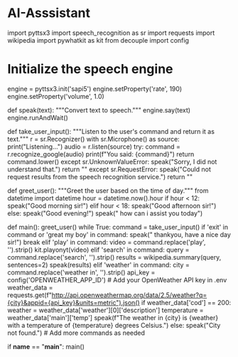 # AI-Asssistant
import pyttsx3
import speech_recognition as sr
import requests
import wikipedia
import pywhatkit as kit
from decouple import config

# Initialize the speech engine
engine = pyttsx3.init('sapi5')
engine.setProperty('rate', 190)
engine.setProperty('volume', 1.0)

def speak(text):
    """Convert text to speech."""
    engine.say(text)
    engine.runAndWait()

def take_user_input():
    """Listen to the user's command and return it as text."""
    r = sr.Recognizer()
    with sr.Microphone() as source:
        print("Listening...")
        audio = r.listen(source)
    try:
        command = r.recognize_google(audio)
        print(f"You said: {command}")
        return command.lower()
    except sr.UnknownValueError:
        speak("Sorry, I did not understand that.")
        return ""
    except sr.RequestError:
        speak("Could not request results from the speech recognition service.")
        return ""

def greet_user():
    """Greet the user based on the time of day."""
    from datetime import datetime
    hour = datetime.now().hour
    if hour < 12:
        speak("Good morning sir!")
    elif hour < 18:
        speak("Good afternoon sir!")
    else:
        speak("Good evening!")
    speak(" how can i assist you today")

def main():
    greet_user()
    while True:
        command = take_user_input()
        if 'exit' in command or 'great my boy' in command:
            speak(" thankyou, have a nice day sir!")
            break
        elif 'play' in command:
            video = command.replace('play', '').strip()
            kit.playonyt(video)
        elif 'search' in command:
            query = command.replace('search', '').strip()
            results = wikipedia.summary(query, sentences=2)
            speak(results)
        elif 'weather' in command:
            city = command.replace('weather in', '').strip()
            api_key = config('OPENWEATHER_APP_ID')  # Add your OpenWeather API key in .env
            weather_data = requests.get(f"http://api.openweathermap.org/data/2.5/weather?q={city}&appid={api_key}&units=metric").json()
            if weather_data['cod'] == 200:
                weather = weather_data['weather'][0]['description']
                temperature = weather_data['main']['temp']
                speak(f"The weather in {city} is {weather} with a temperature of {temperature} degrees Celsius.")
            else:
                speak("City not found.")
        # Add more commands as needed

if __name__ == "__main__":
    main()
